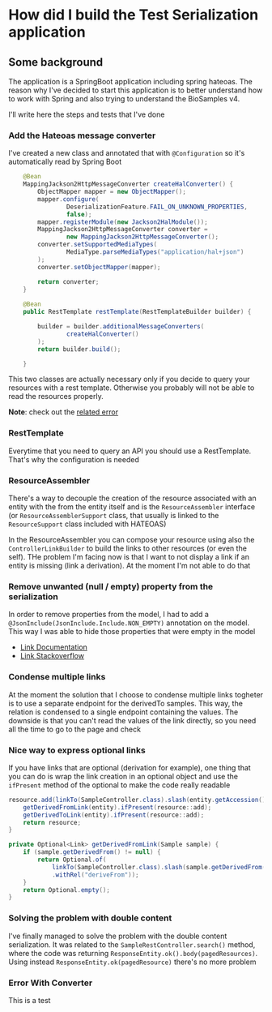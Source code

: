 # How did I build the Test Serialization application

## Some background
The application is a SpringBoot application including spring hateoas.
The reason why I've decided to start this application is to better understand how to work with Spring and also trying to understand the BioSamples v4.

I'll write here the steps and tests that I've done

### Add the Hateoas message converter
I've created a new class and annotated that with `@Configuration` so it's automatically read by Spring Boot
```java
    @Bean
    MappingJackson2HttpMessageConverter createHalConverter() {
        ObjectMapper mapper = new ObjectMapper();
        mapper.configure(
                DeserializationFeature.FAIL_ON_UNKNOWN_PROPERTIES,
                false);
        mapper.registerModule(new Jackson2HalModule());
        MappingJackson2HttpMessageConverter converter =
                new MappingJackson2HttpMessageConverter();
        converter.setSupportedMediaTypes(
                MediaType.parseMediaTypes("application/hal+json")
        );
        converter.setObjectMapper(mapper);

        return converter;
    }
    
    @Bean
    public RestTemplate restTemplate(RestTemplateBuilder builder) {

        builder = builder.additionalMessageConverters(
                createHalConverter()
        );
        return builder.build();

    }
```
This two classes are actually necessary only if you decide to query your resources with a rest template. Otherwise you probably will not be able to read the resources properly.

**Note**: check out the [related error](###Error-With-Converter)

### RestTemplate
Everytime that you need to query an API you should use a RestTemplate. That's why the configuration is needed

### ResourceAssembler
There's a way to decouple the creation of the resource associated with an entity with the from the entity itself and is the `ResourceAssembler` interface (or `ResourceAssemblerSupport` class, that usually is linked to the `ResourceSupport` class included with HATEOAS)

In the ResourceAssembler you can compose your resource using also the `ControllerLinkBuilder` to build the links to other resources (or even the self).
THe problem I'm facing now is that I want to not display a link if an entity is missing (link a derivation). At the moment I'm not able to do that

### Remove unwanted (null / empty) property from the serialization
In order to remove properties from the model, I had to add a `@JsonInclude(JsonInclude.Include.NON_EMPTY)` annotation on the model.
This way I was able to hide those properties that were empty in the model
- [Link Documentation](http://fasterxml.github.io/jackson-annotations/javadoc/2.0.0/com/fasterxml/jackson/annotation/JsonInclude.Include.html)
- [Link Stackoverflow](http://stackoverflow.com/questions/16089651/jackson-serialization-ignore-empty-values-or-null)


### Condense multiple links 
At the moment the solution that I choose to condense multiple links togheter is to use a separate endpoint for the derivedTo samples. This way, the relation is condensed to a single endpoint containing the values. The downside is that you can't read the values of the link directly, so you need all the time to go to the page and check

### Nice way to express optional links
If you have links that are optional (derivation for example), one thing that you can do is wrap the link creation in an optional object and use the `ifPresent` method of the optional to make the code really readable
```java
resource.add(linkTo(SampleController.class).slash(entity.getAccession()).withSelfRel());
    getDerivedFromLink(entity).ifPresent(resource::add);
    getDerivedToLink(entity).ifPresent(resource::add);
    return resource;
}

private Optional<Link> getDerivedFromLink(Sample sample) {
    if (sample.getDerivedFrom() != null) {
        return Optional.of(
            linkTo(SampleController.class).slash(sample.getDerivedFrom().getAccession())
            .withRel("deriveFrom"));
    }
    return Optional.empty();
}
```

### Solving the problem with double content
I've finally managed to solve the problem with the double content serialization.
It was related to the `SampleRestController.search()` method, where the code was returning
`ResponseEntity.ok().body(pagedResources)`. Using instead `ResponseEntity.ok(pagedResource)` there's no more problem 

### Error With Converter
This is a test

